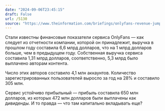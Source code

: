 ```yaml
---
date: "2024-09-06T23:45:15"
draft: False
url: /5130
source: "https://www.theinformation.com/briefings/onlyfans-revenue-jumped-20-in-2023?rc=ukjmk2"
---
```


Стали известны финансовые показатели сервиса OnlyFans — как следует из отчетности компании, которой он принадлежит, выручка в прошлом году составила 6,6 млрд долларов, что на 1 млрд долларов больше, чем в предыдущем году. Собственная выручка сервиса составила 1,31 млрд долларов, соответственно, 5,3 млрд было выплачено авторам контента. 

Число этих авторов составило 4,1 млн аккаунтов. Количество зарегистрированных пользователей выросло за год на 28% и составило 305 млн.

Сервис устойчиво прибыльный — прибыль составила 650 млн долларов, из которых 472 млн долларов были выплачены как дивиденды. И то правда — что там капитально вкладывать еще?

